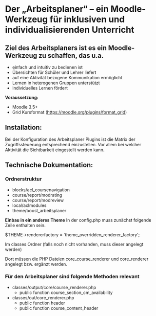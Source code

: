 # Der „Arbeitsplaner“ – ein Moodle-Werkzeug für inklusiven und individualisierenden Unterricht

## Ziel des Arbeitsplaners ist es ein Moodle-Werkzeug zu schaffen, das u.a.
* einfach und intuitiv zu bedienen ist
* Übersichten für Schüler und Lehrer liefert
* auf eine Aktivität bezogene Kommunikation ermöglicht
* Lernen in heterogenen Gruppen unterstützt
* Individuelles Lernen fördert

**Voraussetzung:**
* Moodle 3.5+                             
* Grid Kursformat (https://moodle.org/plugins/format_grid)

## Installation:

Bei der Konfiguration des Arbeitsplaner Plugins ist die Matrix der Zugriffssteuerung entsprechend einzustellen.
Vor allem bei welcher Aktivität die Sichtbarkeit eingestellt werden kann.


## Technische Dokumentation:
### Ordnerstruktur
* blocks/acl_coursenavigation
* course/report/modrating
* course/report/modreview
* local/aclmodules
* theme/boost_arbeitsplaner

**Einbau in ein anderes Theme**
In der config.php muss zunächst folgende Zeile enthalten sein.

$THEME->rendererfactory = 'theme_overridden_renderer_factory';

Im classes Ordner (falls noch nicht vorhanden, muss dieser angelegt werden)

Dort müssen die PHP Dateien core_course_renderer und core_renderer angelegt bzw. ergänzt werden.

### Für den Arbeitsplaner sind folgende Methoden relevant

* classes/output/core/course_renderer.php
  * public function course_section_cm_availability
* classes/out/core_renderer.php
  * public function header
  * public function course_content_header
